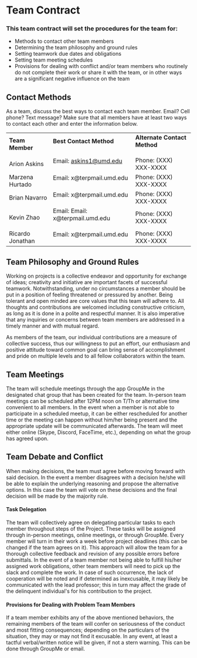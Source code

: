 
# **Team Contract**

### This team contract will set the procedures for the team for:
*  Methods to contact other team members
* Determining the team philosophy and ground rules
*  Setting teamwork due dates and obligations
*  Setting team meeting schedules
* Provisions for dealing with conflict and/or team members who routinely do not complete their work or share it with the team, or in other ways are a significant negative influence on the team

##  **Contact Methods**


 As a team, discuss the best ways to contact each team member. Email? Cell phone? Text message? Make sure that all members have at least two ways to contact each other and enter the information below.



<table>
  <tr>
   <td>
    <strong>Team Member</strong>
   </td>
   <td>
    <strong>Best Contact Method</strong>
<p>
   </td>
   <td>
    <strong>Alternate Contact Method</strong>
<p>
   </td>
  </tr>
    <tr>
   <td>
     Arion Askins
   </td>
   <td>
     Email: <a href="mailto:askins1@.umd.edu">askins1@umd.edu</a>
<p>
   </td>
   <td>
    Phone: (XXX) XXX-XXXX
   </td>
  </tr>
  <tr>
   <td>
    Marzena Hurtado 
   </td>
   <td>Email: x@terpmail.umd.edu 
<p>
   </td>
   <td>
     Phone: (XXX) XXX-XXXX
   </td>
  </tr>
  <tr>
   <td>
    Brian Navarro 
   </td>
   <td>Email: x@terpmail.umd.edu
<p>

   </td>
   <td>
     Phone: (XXX) XXX-XXXX 
   </td>
  </tr>
  <tr>
   <td>
     Kevin Zhao
   </td>
   <td>
    Email: Email: x@terpmail.umd.edu
<p>

   </td>
   <td>
    Phone: (XXX) XXX-XXXX 
   </td>
  </tr>
  <tr>
   <td>
    Ricardo Jonathan 
   </td>
   <td>Email: x@terpmail.umd.edu
<p>
   </td>
   <td>
     Phone: (XXX) XXX-XXXX
   </td>
  </tr>

</table>



##  **Team Philosophy and Ground Rules**

Working on projects is a collective endeavor and opportunity for exchange of ideas; creativity and initiative are important facets of successful teamwork. Notwithstanding, under no circumstances a member should be put in a position of feeling threatened or pressured by another. Being tolerant and open minded are core values that this team will adhere to. All thoughts and contributions are welcomed including constructive criticism,  as long as it is done in a polite and respectful manner. It is also imperative that any inquiries or concerns between team members are addressed in a timely manner and with mutual regard. 


As members of the team, our individual contributions are a measure of collective success, thus our willingness to put an effort, our enthusiasm and positive attitude toward common goal can bring sense of accomplishment and pride on multiple levels and to all fellow collaborators within the team.


##  **Team Meetings**

The team will schedule meetings through the app GroupMe in the designated chat group that has been created for the team. In-person team meetings can be scheduled after 12PM noon on T/Th or alternative time convenient to all members. In the event when a member is not able to participate in a scheduled meetup, it can be either rescheduled for another time or the meeting can happen without him/her being present and the appropriate update will be communicated afterwards. The team will meet either online (Skype, Discord, FaceTime, etc.), depending on what the group has agreed upon. 




##  **Team Debate and Conflict**


When making decisions, the team must agree before moving forward with said decision. In the event a member disagrees with a decision he/she will be able to explain the underlying reasoning and propose the alternative options. In this case the team will vote on these decisions and the final decision will be made by the majority rule.




#### Task Delegation

The team will collectively agree on delegating particular tasks to each member throughout steps of the Project. These tasks will be assigned through in-person meetings, online meetings, or through GroupMe. Every member will turn in their work a week before project deadlines (this can be changed if the team agrees on it). This approach will allow the team for a thorough collective feedback and revision of any possible errors before submittals. In the event of a team member not being able to fulfill his/her assigned work obligations, other team members will need to pick up the slack and complete the work. In case of such occurrence, the lack of cooperation will be noted and if determined as inexcusable, it may likely be communicated with the lead professor; this in turn may affect the grade of the delinquent individual's for his contribution to the project.


#### 	Provisions for Dealing with Problem Team Members

If a team member exhibits any of the above mentioned behaviors, the remaining members of the team will confer on seriousness of the conduct and most fitting consequences; depending on the particulars of the situation, they may or may not find it excusable. In any event, at least a tactful verbal/written notice will be given, if not a stern warning. This can be done through GroupMe or email.
